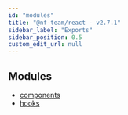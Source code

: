 ```yaml
---
id: "modules"
title: "@nf-team/react - v2.7.1"
sidebar_label: "Exports"
sidebar_position: 0.5
custom_edit_url: null
---
```


## Modules

- [components](modules/components.md)
- [hooks](modules/hooks.md)
